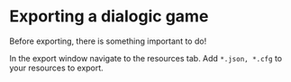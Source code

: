 # Exporting a dialogic game

Before exporting, there is something important to do!

In the export window navigate to the resources tab. Add `*.json, *.cfg` to your resources to export.